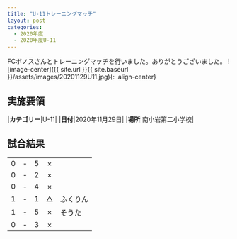```yaml
---
title: "U-11トレーニングマッチ"
layout: post
categories:
  - 2020年度
  - 2020年度U-11
---
```


FCボノスさんとトレーニングマッチを行いました。ありがとうございました。
![image-center]({{ site.url }}{{ site.baseurl }}/assets/images/20201129U11.jpg){: .align-center}

## 実施要領

|**カテゴリー**|U-11|
|**日付**|2020年11月29日|
|**場所**|南小岩第二小学校|

## 試合結果

|    |   |    |         |    |
|:--:|:-:|:--:|:--:|:--------|
|    0| - |   5|×||
|    0| - |   2|×||
|    0| - |   4|×||
|    1| - |   1|△|ふくりん|
|    1| - |   5|×|そうた|
|    0| - |   3|×||
